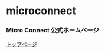 # microconnect
### Micro Connect 公式ホームページ
[トップページ](https://naoyuki2110.github.io/microconnect/index.html)
